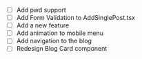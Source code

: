 - [ ] Add pwd support
- [ ] Add Form Validation to AddSinglePost.tsx
- [ ] Add a new feature
- [ ] Add animation to mobile menu
- [ ] Add navigation to the blog
- [ ] Redesign Blog Card component
